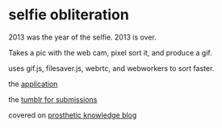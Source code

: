 selfie obliteration
===================

2013 was the year of the selfie. 2013 is over.

Takes a pic with the web cam, pixel sort it, and produce a gif.

uses gif.js, filesaver.js, webrtc, and webworkers to sort faster.

the [application](http://whichlight.github.io/selfie-obliteration/)

the [tumblr for submissions](selfie-obliteration.tumblr.com)

covered on [prosthetic knowledge
blog](http://prostheticknowledge.tumblr.com/post/71538988043/selfie-obliteration-online-webtoy-by-whichlight)
